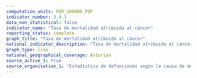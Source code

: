 ```yaml
---
computation_units: PER_100000_POP
indicator_number: 3.4.1
data_non_statistical: false
indicator_name: "Tasa de mortalidad atribuida al cáncer"
reporting_status: complete
graph_title: "Tasa de mortalidad atribuida al cáncer"
national_indicator_description: "Tasa de mortalidad atribuida al cáncer"
graph_type: line
national_geographical_coverage: Asturias
source_active_1: true
source_organisation_1: "Estadística de defunciones según la causa de muerte, INE"
---
```

